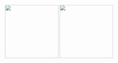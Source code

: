 <div>
  <img height=175 src="https://a32.fi/github-stats?username=sruusk&theme=ambient_gradient&show_icons=true&hide_border=true&count_private=true"></img>
  <img height=175 src="https://a32.fi/github-stats/top-langs/?username=sruusk&theme=ambient_gradient&show_icons=true&hide_border=true&layout=compact"></img>
</div>
